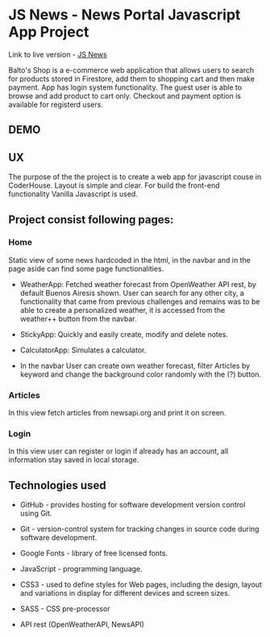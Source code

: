 # JS News - News Portal Javascript App Project

Link to live version - [JS News](https://juancruzvalencia.github.io/proyectoFinalJS/index.html)

Balto's Shop is a e-commerce web application that allows users to search for products stored in Firestore, add them to shopping cart and then make payment. App has login system functionality. The guest user is able to browse and add product to cart only. Checkout and payment option is available for registerd users.

## DEMO
[](https://github.com/JuanCruzValencia/proyectoFinalJS/blob/master/JS-final.png?raw=true)

## UX
The purpose of the the project is to create a web app for javascript couse in CoderHouse. Layout is simple and clear. For build the front-end functionality Vanilla Javascript is used.

## Project consist following pages:

### Home 

Static view of some news hardcoded in the html, in the navbar and in the page aside can find some page functionalities.

- WeatherApp: Fetched weather forecast from OpenWeather API rest, by default Buenos Airesis shown. User can search for any other city, a functionality that came from previous challenges and remains was to be able to create a personalized weather, it is accessed from the weather++ button from the navbar.

- StickyApp: Quickly and easily create, modify and delete notes.

- CalculatorApp: Simulates a calculator.

- In the navbar User can create own weather forecast, filter Articles by keyword and change the background color randomly with the (?) button.

### Articles

In this view fetch articles from newsapi.org and print it on screen.

### Login 

In this view user can register or login if already has an account, all information stay saved in local storage.

## Technologies used

- GitHub - provides hosting for software development version control using Git.

- Git - version-control system for tracking changes in source code during software development.

- Google Fonts - library of free licensed fonts.

- JavaScript - programming language.

- CSS3 - used to define styles for Web pages, including the design, layout and variations in display for different devices and screen sizes.

- SASS - CSS pre-processor

- API rest (OpenWeatherAPI, NewsAPI)
